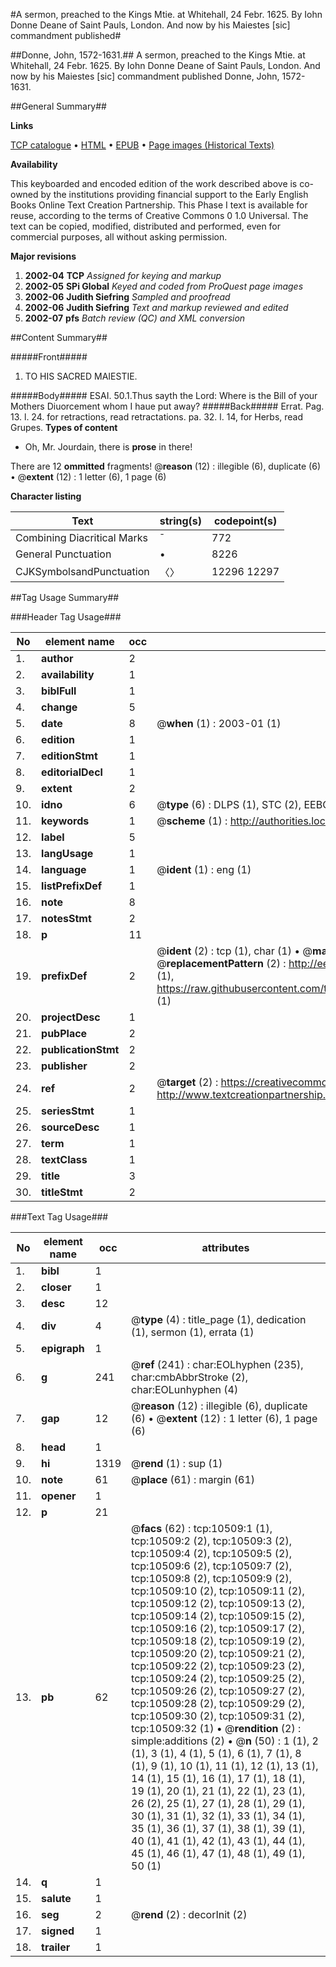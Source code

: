 #A sermon, preached to the Kings Mtie. at Whitehall, 24 Febr. 1625. By Iohn Donne Deane of Saint Pauls, London. And now by his Maiestes [sic] commandment published#

##Donne, John, 1572-1631.##
A sermon, preached to the Kings Mtie. at Whitehall, 24 Febr. 1625. By Iohn Donne Deane of Saint Pauls, London. And now by his Maiestes [sic] commandment published
Donne, John, 1572-1631.

##General Summary##

**Links**

[TCP catalogue](http://www.ota.ox.ac.uk/tcp/)  • 
[HTML](http://tei.it.ox.ac.uk/tcp/Texts-HTML/free/A20/A20650.html)  • 
[EPUB](http://tei.it.ox.ac.uk/tcp/Texts-EPUB/free/A20/A20650.epub) • 
[Page images (Historical Texts)](https://data.historicaltexts.jisc.ac.uk/view?pubId=eebo-99845600e&pageId=eebo-99845600e-10509-1)

**Availability**

This keyboarded and encoded edition of the
	       work described above is co-owned by the institutions
	       providing financial support to the Early English Books
	       Online Text Creation Partnership. This Phase I text is
	       available for reuse, according to the terms of Creative
	       Commons 0 1.0 Universal. The text can be copied,
	       modified, distributed and performed, even for
	       commercial purposes, all without asking permission.

**Major revisions**

1. __2002-04__ __TCP__ *Assigned for keying and markup*
1. __2002-05__ __SPi Global__ *Keyed and coded from ProQuest page images*
1. __2002-06__ __Judith Siefring__ *Sampled and proofread*
1. __2002-06__ __Judith Siefring__ *Text and markup reviewed and edited*
1. __2002-07__ __pfs__ *Batch review (QC) and XML conversion*

##Content Summary##

#####Front#####

1. TO HIS SACRED MAIESTIE.

#####Body#####
ESAI. 50.1.Thus sayth the Lord: Where is the Bill of your Mothers Diuorcement whom I haue put away? 
#####Back#####
Errat. Pag. 13. l. 24. for retractions, read retractations. pa. 32. l. 14, for Herbs, read Grupes.
**Types of content**

  * Oh, Mr. Jourdain, there is **prose** in there!

There are 12 **ommitted** fragments! 
 @__reason__ (12) : illegible (6), duplicate (6)  •  @__extent__ (12) : 1 letter (6), 1 page (6)

**Character listing**


|Text|string(s)|codepoint(s)|
|---|---|---|
|Combining             Diacritical Marks|̄|772|
|General Punctuation|•|8226|
|CJKSymbolsandPunctuation|〈〉|12296 12297|

##Tag Usage Summary##

###Header Tag Usage###

|No|element name|occ|attributes|
|---|---|---|---|
|1.|__author__|2||
|2.|__availability__|1||
|3.|__biblFull__|1||
|4.|__change__|5||
|5.|__date__|8| @__when__ (1) : 2003-01 (1)|
|6.|__edition__|1||
|7.|__editionStmt__|1||
|8.|__editorialDecl__|1||
|9.|__extent__|2||
|10.|__idno__|6| @__type__ (6) : DLPS (1), STC (2), EEBO-CITATION (1), PROQUEST (1), VID (1)|
|11.|__keywords__|1| @__scheme__ (1) : http://authorities.loc.gov/ (1)|
|12.|__label__|5||
|13.|__langUsage__|1||
|14.|__language__|1| @__ident__ (1) : eng (1)|
|15.|__listPrefixDef__|1||
|16.|__note__|8||
|17.|__notesStmt__|2||
|18.|__p__|11||
|19.|__prefixDef__|2| @__ident__ (2) : tcp (1), char (1)  •  @__matchPattern__ (2) : ([0-9\-]+):([0-9IVX]+) (1), (.+) (1)  •  @__replacementPattern__ (2) : http://eebo.chadwyck.com/downloadtiff?vid=$1&page=$2 (1), https://raw.githubusercontent.com/textcreationpartnership/Texts/master/tcpchars.xml#$1 (1)|
|20.|__projectDesc__|1||
|21.|__pubPlace__|2||
|22.|__publicationStmt__|2||
|23.|__publisher__|2||
|24.|__ref__|2| @__target__ (2) : https://creativecommons.org/publicdomain/zero/1.0/ (1), http://www.textcreationpartnership.org/docs/. (1)|
|25.|__seriesStmt__|1||
|26.|__sourceDesc__|1||
|27.|__term__|1||
|28.|__textClass__|1||
|29.|__title__|3||
|30.|__titleStmt__|2||


###Text Tag Usage###

|No|element name|occ|attributes|
|---|---|---|---|
|1.|__bibl__|1||
|2.|__closer__|1||
|3.|__desc__|12||
|4.|__div__|4| @__type__ (4) : title_page (1), dedication (1), sermon (1), errata (1)|
|5.|__epigraph__|1||
|6.|__g__|241| @__ref__ (241) : char:EOLhyphen (235), char:cmbAbbrStroke (2), char:EOLunhyphen (4)|
|7.|__gap__|12| @__reason__ (12) : illegible (6), duplicate (6)  •  @__extent__ (12) : 1 letter (6), 1 page (6)|
|8.|__head__|1||
|9.|__hi__|1319| @__rend__ (1) : sup (1)|
|10.|__note__|61| @__place__ (61) : margin (61)|
|11.|__opener__|1||
|12.|__p__|21||
|13.|__pb__|62| @__facs__ (62) : tcp:10509:1 (1), tcp:10509:2 (2), tcp:10509:3 (2), tcp:10509:4 (2), tcp:10509:5 (2), tcp:10509:6 (2), tcp:10509:7 (2), tcp:10509:8 (2), tcp:10509:9 (2), tcp:10509:10 (2), tcp:10509:11 (2), tcp:10509:12 (2), tcp:10509:13 (2), tcp:10509:14 (2), tcp:10509:15 (2), tcp:10509:16 (2), tcp:10509:17 (2), tcp:10509:18 (2), tcp:10509:19 (2), tcp:10509:20 (2), tcp:10509:21 (2), tcp:10509:22 (2), tcp:10509:23 (2), tcp:10509:24 (2), tcp:10509:25 (2), tcp:10509:26 (2), tcp:10509:27 (2), tcp:10509:28 (2), tcp:10509:29 (2), tcp:10509:30 (2), tcp:10509:31 (2), tcp:10509:32 (1)  •  @__rendition__ (2) : simple:additions (2)  •  @__n__ (50) : 1 (1), 2 (1), 3 (1), 4 (1), 5 (1), 6 (1), 7 (1), 8 (1), 9 (1), 10 (1), 11 (1), 12 (1), 13 (1), 14 (1), 15 (1), 16 (1), 17 (1), 18 (1), 19 (1), 20 (1), 21 (1), 22 (1), 23 (1), 26 (2), 25 (1), 27 (1), 28 (1), 29 (1), 30 (1), 31 (1), 32 (1), 33 (1), 34 (1), 35 (1), 36 (1), 37 (1), 38 (1), 39 (1), 40 (1), 41 (1), 42 (1), 43 (1), 44 (1), 45 (1), 46 (1), 47 (1), 48 (1), 49 (1), 50 (1)|
|14.|__q__|1||
|15.|__salute__|1||
|16.|__seg__|2| @__rend__ (2) : decorInit (2)|
|17.|__signed__|1||
|18.|__trailer__|1||
